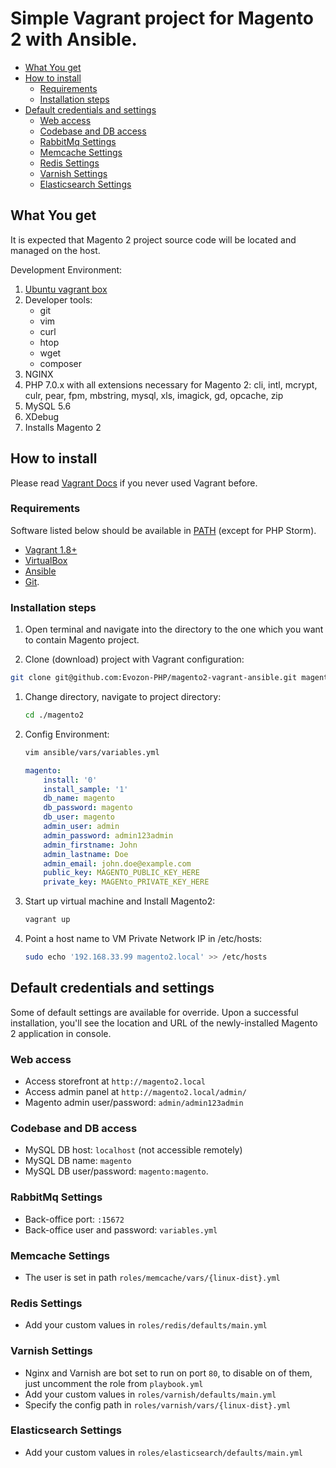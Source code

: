 # Simple Vagrant project for Magento 2 with Ansible.

 * [What You get](#what-you-get)
 * [How to install](#how-to-install)
   * [Requirements](#requirements)
   * [Installation steps](#installation-steps)
 * [Default credentials and settings](#default-credentials-and-settings)
   * [Web access](#web-access)
   * [Codebase and DB access](#codebase-and-db-access)
   * [RabbitMq Settings](#rabbitmq-settings)
   * [Memcache Settings](#memcache-settings)
   * [Redis Settings](#redis-settings)
   * [Varnish Settings](#varnish-settings)
   * [Elasticsearch Settings](#elasticsearch-settings)

## What You get

It is expected that Magento 2 project source code will be located and managed on the host.

Development Environment:

 1. [Ubuntu vagrant box](https://atlas.hashicorp.com/ubuntu/boxes/trusty64)
 2. Developer tools:
 	- git
 	- vim
 	- curl
 	- htop
 	- wget
 	- composer
 3. NGINX
 4. PHP 7.0.x with all extensions necessary for Magento 2: cli, intl, mcrypt, culr, pear, fpm, mbstring, mysql, xls, imagick, gd, opcache, zip
 5. MySQL 5.6
 6. XDebug
 7. Installs Magento 2

## How to install

Please read [Vagrant Docs](https://docs.vagrantup.com/v2) if you never used Vagrant before.

### Requirements

Software listed below should be available in [PATH](https://en.wikipedia.org/wiki/PATH_\(variable\)) (except for PHP Storm).

- [Vagrant 1.8+](https://www.vagrantup.com/downloads.html)
- [VirtualBox](https://www.virtualbox.org/wiki/Downloads)
- [Ansible](http://docs.ansible.com/ansible/)
- [Git](https://git-scm.com/book/en/v2/Getting-Started-Installing-Git).

### Installation steps

 1. Open terminal and navigate into the directory to the one which you want to contain Magento project.

 1. Clone (download) project with Vagrant configuration:

   ```bash
   git clone git@github.com:Evozon-PHP/magento2-vagrant-ansible.git magento2
   ```

 1. Change directory, navigate to project directory:

	```bash
    cd ./magento2
	```
 1. Config Environment:

	```bash
    vim ansible/vars/variables.yml
	```
    
    ```yaml
    magento:
	    install: '0'
    	install_sample: '1'
	    db_name: magento
    	db_password: magento
	    db_user: magento
    	admin_user: admin
	    admin_password: admin123admin
	    admin_firstname: John
    	admin_lastname: Doe
	    admin_email: john.doe@example.com
	    public_key: MAGENTO_PUBLIC_KEY_HERE
    	private_key: MAGENto_PRIVATE_KEY_HERE
	```

 1. Start up virtual machine and Install Magento2:

	```bash
    vagrant up
	```

 1. Point a host name to VM Private Network IP in /etc/hosts:

	```bash
    sudo echo '192.168.33.99 magento2.local' >> /etc/hosts
	```

## Default credentials and settings

Some of default settings are available for override.
Upon a successful installation, you'll see the location and URL of the newly-installed Magento 2 application in console.

### Web access
- Access storefront at `http://magento2.local`
- Access admin panel at `http://magento2.local/admin/`
- Magento admin user/password: `admin/admin123admin`

### Codebase and DB access
- MySQL DB host: `localhost` (not accessible remotely)
- MySQL DB name: `magento`
- MySQL DB user/password: `magento:magento`.

### RabbitMq Settings
- Back-office port: `:15672`
- Back-office user and password: `variables.yml`

### Memcache Settings
- The user is set in path `roles/memcache/vars/{linux-dist}.yml`

### Redis Settings
- Add your custom values in `roles/redis/defaults/main.yml`

### Varnish Settings
- Nginx and Varnish are bot set to run on port `80`, to disable on of them, just uncomment the role from `playbook.yml`
- Add your custom values in `roles/varnish/defaults/main.yml`
- Specify the config path in `roles/varnish/vars/{linux-dist}.yml`

### Elasticsearch Settings
- Add your custom values in `roles/elasticsearch/defaults/main.yml`